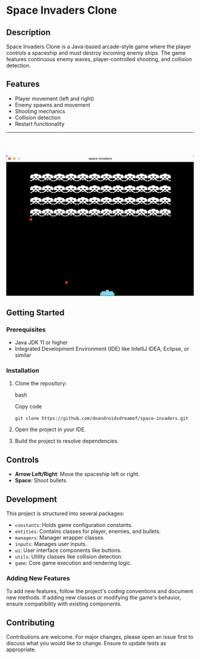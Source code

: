 Space Invaders Clone
==================

Description
-----------

Space Invaders Clone is a Java-based arcade-style game where the player controls a spaceship and must destroy incoming enemy ships. The game features continuous enemy waves, player-controlled shooting, and collision detection.

Features
--------

-   Player movement (left and right)
-   Enemy spawns and movement
-   Shooting mechanics
-   Collision detection
-   Restart functionality

--------
</br>
</br>

![Alt text](public/screenshot.png)

Getting Started
---------------

### Prerequisites

-   Java JDK 11 or higher
-   Integrated Development Environment (IDE) like IntelliJ IDEA, Eclipse, or similar

### Installation

1.  Clone the repository:

    bash

    Copy code

    `git clone https://github.com/doandroidsdreamof/space-invaders.git`

2.  Open the project in your IDE.

3.  Build the project to resolve dependencies.

Controls
--------

-   **Arrow Left/Right**: Move the spaceship left or right.
-   **Space**: Shoot bullets.

Development
-----------

This project is structured into several packages:

-   `constants`: Holds game configuration constants.
-   `entities`: Contains classes for player, enemies, and bullets.
-   `managers`: Manager wrapper classes.
-   `inputs`: Manages user inputs.
-   `ui`: User interface components like buttons.
-   `utils`: Utility classes like collision detection.
-   `game`: Core game execution and rendering logic.

### Adding New Features

To add new features, follow the project's coding conventions and document new methods. If adding new classes or modifying the game's behavior, ensure compatibility with existing components.

Contributing
------------

Contributions are welcome. For major changes, please open an issue first to discuss what you would like to change. Ensure to update tests as appropriate.